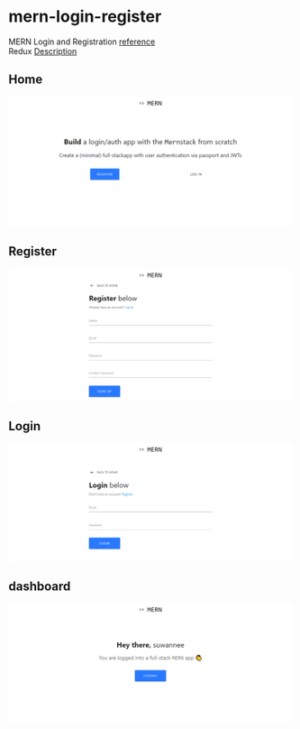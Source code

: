 # mern-login-register
 MERN Login and Registration
 [reference](https://blog.bitsrc.io/build-a-login-auth-app-with-mern-stack-part-1-c405048e3669)</br>
Redux
 [Description](https://devahoy.com/blog/2018/07/introduction-to-redux/)
 </br>
## Home
 ![](/img/home.png)
## Register
 ![](/img/register.png)
## Login
 ![](/img/login.png)
## dashboard
 ![](img/dashboard.png)

